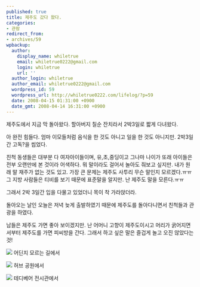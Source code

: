```yaml
---
published: true
title: 제주도 갔다 왔다.
categories:
- 관람
redirect_from:
- archives/59
wpbackup:
  author:
    display_name: whiletrue
    email: whiletrue0222@gmail.com
    login: whiletrue
    url: ''
  author_login: whiletrue
  author_email: whiletrue0222@gmail.com
  wordpress_id: 59
  wordpress_url: http://whiletrue0222.com/lifelog/?p=59
  date: 2008-04-15 01:31:00 +0900
  date_gmt: 2008-04-14 16:31:00 +0900
---
```


제주도에서 지금 막 돌아왔다.
할아버지 칠순 잔치라서 2박3일로 짧게 다녀왔다.

아 완전 힘들다.
엄마 이모들처럼 음식을 한 것도 아니고 일을 한 것도 아니지만.
2박3일간 고독?을 씹었다.

친척 동생들은 대부분 다 여자아이들이며, 유,초,중딩이고 그나마 나이가 또래 아이들은
전부 오랜만에 본 것이라 어색하다.
뭐 말이라도 걸어서 놀아도 줘보고 싶지만.
내가 원래 말 재주가 없는 것도 있고. 가장 큰 문제는 제주도 사투리 무슨 말인지 모르겠다.ㅠㅠ
그 지방 사람들은 티비를 보기 때문에 표준말을 알지만. 난 제주도 말을 모른다.ㅠㅠ

그래서 2박 3일간 입을 다물고 있었더니 목이 착 가라앉더라.

돌아오는 날인 오늘은 저녁 늦게 출발하였기 때문에
제주도를 돌아다니면서 친척들과 관광을 하였다.

남들은 제주도 가면 좋아 보이겠지만.
난 어머니 고향이 제주도이시고 머리가 굵어지면서부터 제주도를 가면 피씨방을 간다.
그래서 하고 싶은 말은 즐겁게 놀고 오진 않았다는 것!

![](https://lh4.googleusercontent.com/-KjXHDRG7lNM/TwGz_bfNLiI/AAAAAAAACSA/EKezF1yxLic/s512/e0070413_48038509808e6.jpg)
어딘지 모르는 길에서

![](https://lh6.googleusercontent.com/-tqSO03LYQG0/TwGz_nCWMsI/AAAAAAAACSA/HFM1nbtOiBE/s512/e0070413_48038568c2a1a.jpg)
허브 공원에서

![](https://lh4.googleusercontent.com/-sJSzHAqLi_A/TwGz_tT4JDI/AAAAAAAACSA/MC2dDaM7awE/s512/e0070413_4803866528886.jpg)
테디베어 전시관에서
